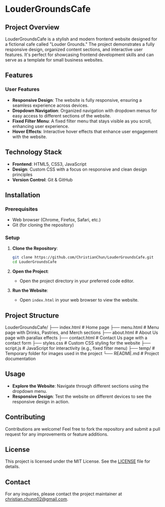# LouderGroundsCafe

## Project Overview

LouderGroundsCafe is a stylish and modern frontend website designed for a fictional cafe called "Louder Grounds." The project demonstrates a fully responsive design, organized content sections, and interactive user features. It's perfect for showcasing frontend development skills and can serve as a template for small business websites.

## Features

### User Features
- **Responsive Design**: The website is fully responsive, ensuring a seamless experience across devices.
- **Dropdown Navigation**: Organized navigation with dropdown menus for easy access to different sections of the website.
- **Fixed Filter Menu**: A fixed filter menu that stays visible as you scroll, enhancing user experience.
- **Hover Effects**: Interactive hover effects that enhance user engagement with the website.

## Technology Stack

- **Frontend**: HTML5, CSS3, JavaScript
- **Design**: Custom CSS with a focus on responsive and clean design principles
- **Version Control**: Git & GitHub

## Installation

### Prerequisites

- Web browser (Chrome, Firefox, Safari, etc.)
- Git (for cloning the repository)

### Setup

1. **Clone the Repository**:
    ```bash
    git clone https://github.com/ChristianChun/LouderGroundsCafe.git
    cd LouderGroundsCafe
    ```

2. **Open the Project**:
    - Open the project directory in your preferred code editor.

3. **Run the Website**:
    - Open `index.html` in your web browser to view the website.

## Project Structure
LouderGroundsCafe/
├── index.html # Home page
├── menu.html # Menu page with Drinks, Pastries, and Merch sections
├── about.html # About Us page with parallax effects
├── contact.html # Contact Us page with a contact form
├── styles.css # Custom CSS styling for the website
├── script.js # JavaScript for interactivity (e.g., fixed filter menu)
├── temp/ # Temporary folder for images used in the project
└── README.md # Project documentation


## Usage

- **Explore the Website**: Navigate through different sections using the dropdown menu.
- **Responsive Design**: Test the website on different devices to see the responsive design in action.

## Contributing

Contributions are welcome! Feel free to fork the repository and submit a pull request for any improvements or feature additions.

## License

This project is licensed under the MIT License. See the [LICENSE](LICENSE) file for details.

## Contact

For any inquiries, please contact the project maintainer at christian.chunn02@gmail.com.
